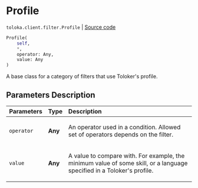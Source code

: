 # Profile
`toloka.client.filter.Profile` | [Source code](https://github.com/Toloka/toloka-kit/blob/v1.2.3/src/client/filter.py#L177)

```python
Profile(
    self,
    *,
    operator: Any,
    value: Any
)
```

A base class for a category of filters that use Toloker's profile.

## Parameters Description

| Parameters | Type | Description |
| :----------| :----| :-----------|
`operator`|**Any**|<p>An operator used in a condition. Allowed set of operators depends on the filter.</p>
`value`|**Any**|<p>A value to compare with. For example, the minimum value of some skill, or a language specified in a Toloker&#x27;s profile.</p>
